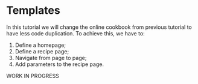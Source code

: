 # Templates

In this tutorial we will change the online cookbook from previous tutorial to have less code duplication. To achieve this, we have to:

1. Define a homepage;
2. Define a recipe page;
3. Navigate from page to page;
4. Add parameters to the recipe page.

WORK IN PROGRESS
